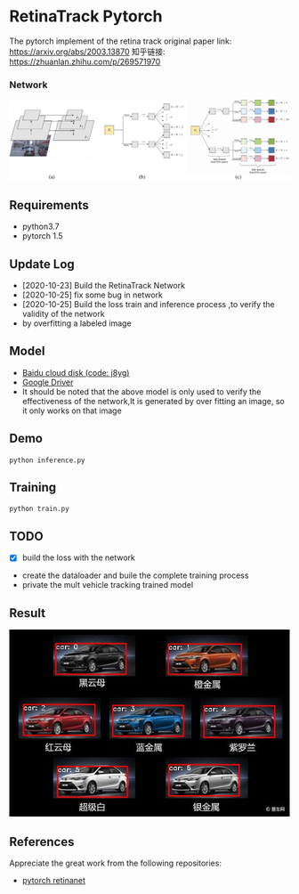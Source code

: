 ﻿# RetinaTrack Pytorch

The pytorch implement of the retina track  original paper link: <https://arxiv.org/abs/2003.13870>
知乎链接: <https://zhuanlan.zhihu.com/p/269571970>

### Network
![image](https://github.com/Hanson0910/RetinaTrack/blob/main/source/RetinaTrack.png)

## Requirements
- python3.7
- pytorch 1.5

## Update Log

- [2020-10-23] Build the RetinaTrack Network
- [2020-10-25] fix some bug in network
- [2020-10-25] Build the loss train and inference process ,to verify the validity of the network 
- by overfitting a labeled image

## Model
- [Baidu cloud disk (code: j8yg)](https://pan.baidu.com/s/1-nIc0UZh5Zl8IuSUPgmbJA)
- [Google Driver](https://drive.google.com/file/d/13p15qH4KhLDAmlj-S98Am4mxCzWscAUX/view?usp=sharing)
- It should be noted that the above model is only used to verify the effectiveness of the network,It is generated by over fitting an image, so it only works on that image

## Demo
    python inference.py

## Training
    python train.py

## TODO
- [x] build the loss with the network
- create the dataloader and buile the complete training process
- private the mult vehicle tracking trained model

## Result
![image](https://github.com/Hanson0910/RetinaTrack/blob/main/source/result_img.jpg)

## References

Appreciate the great work from the following repositories:

- [pytorch retinanet](https://github.com/gm19900510/Pytorch_Retina_License_Plate)
